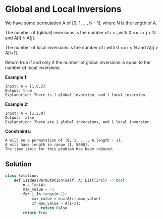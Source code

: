 <h1>Global and Local Inversions</h1>

<p>
We have some permutation A of [0, 1, ..., N - 1], where N is the length of A.

The number of (global) inversions is the number of i < j with 0 <= i < j < N and A[i] > A[j].

The number of local inversions is the number of i with 0 <= i < N and A[i] > A[i+1].

Return true if and only if the number of global inversions is equal to the number of local inversions.

</p>

<b>Example 1:</b>

    Input: A = [1,0,2]
    Output: true
    Explanation: There is 1 global inversion, and 1 local inversion.
    
<b>Example 2:</b>

    Input: A = [1,2,0]
    Output: false
    Explanation: There are 2 global inversions, and 1 local inversion.
 
<b>Constraints:</b>

    A will be a permutation of [0, 1, ..., A.length - 1].
    A will have length in range [1, 5000].
    The time limit for this problem has been reduced.

<h2>Solution</h2>

```python
class Solution:
    def isIdealPermutation(self, A: List[int]) -> bool:
        n = len(A)
        max_value = -1
        for i in range(n-2):
            max_value = max(A[i],max_value)
            if max_value > A[i+2]:
                return False
        return True
```
